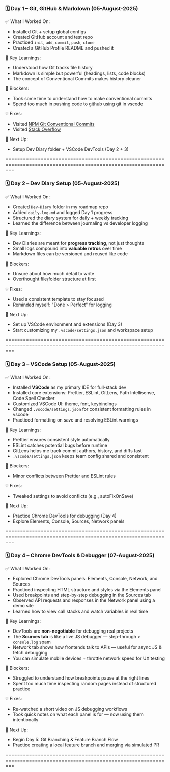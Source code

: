 ### 🗓️ Day 1 – Git, GitHub & Markdown (05-August-2025)

✅ What I Worked On:

-   Installed Git + setup global configs
-   Created GitHub account and test repo
-   Practiced `init`, `add`, `commit`, `push`, `clone`
-   Created a GitHub Profile README and pushed it

🧠 Key Learnings:

-   Understood how Git tracks file history
-   Markdown is simple but powerful (headings, lists, code blocks)
-   The concept of Conventional Commits makes history cleaner

🚧 Blockers:

-   Took some time to understand how to make conventional commits
-   Spend too much in pushing code to github using git in vscode

💡 Fixes:

-   Visited [NPM Git Conventional Commits](https://www.npmjs.com/package/git-conventional-commits)
-   Visited [Stack Overflow](https://stackoverflow.com/questions/46877667/how-to-add-a-new-project-to-github-using-vs-code)

📌 Next Up:

-   Setup Dev Diary folder + VSCode DevTools (Day 2 + 3)

===============================================================================================================

### 🗓️ Day 2 – Dev Diary Setup (05-August-2025)

✅ What I Worked On:

-   Created `Dev-Diary` folder in my roadmap repo
-   Added `daily-log.md` and logged Day 1 progress
-   Structured the diary system for daily + weekly tracking
-   Learned the difference between journaling vs developer logging

🧠 Key Learnings:

-   Dev Diaries are meant for **progress tracking**, not just thoughts
-   Small logs compound into **valuable retros** over time
-   Markdown files can be versioned and reused like code

🚧 Blockers:

-   Unsure about how much detail to write
-   Overthought file/folder structure at first

💡 Fixes:

-   Used a consistent template to stay focused
-   Reminded myself: "Done > Perfect" for logging

📌 Next Up:

-   Set up VSCode environment and extensions (Day 3)
-   Start customizing my `.vscode/settings.json` and workspace setup

===============================================================================================================

### 🗓️ Day 3 – VSCode Setup (05-August-2025)

✅ What I Worked On:

-   Installed **VSCode** as my primary IDE for full-stack dev
-   Installed core extensions: Prettier, ESLint, GitLens, Path Intellisense, Code Spell Checker
-   Customized VSCode UI: theme, font, keybindings
-   Changed `.vscode/settings.json` for consistent formatting rules in vscode
-   Practiced formatting on save and resolving ESLint warnings

🧠 Key Learnings:

-   Prettier ensures consistent style automatically
-   ESLint catches potential bugs before runtime
-   GitLens helps me track commit authors, history, and diffs fast
-   `.vscode/settings.json` keeps team config shared and consistent

🚧 Blockers:

-   Minor conflicts between Prettier and ESLint rules

💡 Fixes:

-   Tweaked settings to avoid conflicts (e.g., autoFixOnSave)

📌 Next Up:

-   Practice Chrome DevTools for debugging (Day 4)
-   Explore Elements, Console, Sources, Network panels

===============================================================================================================

### 🗓️ Day 4 – Chrome DevTools & Debugger (07-August-2025)

✅ What I Worked On:

-   Explored Chrome DevTools panels: Elements, Console, Network, and Sources
-   Practiced inspecting HTML structure and styles via the Elements panel
-   Used breakpoints and step-by-step debugging in the Sources tab
-   Observed API requests and responses in the Network panel using a demo site
-   Learned how to view call stacks and watch variables in real time

🧠 Key Learnings:

-   DevTools are **non-negotiable** for debugging real projects
-   The **Sources tab** is like a live JS debugger — step-through > `console.log` spam
-   Network tab shows how frontends talk to APIs — useful for async JS & fetch debugging
-   You can simulate mobile devices + throttle network speed for UX testing

🚧 Blockers:

-   Struggled to understand how breakpoints pause at the right lines
-   Spent too much time inspecting random pages instead of structured practice

💡 Fixes:

-   Re-watched a short video on JS debugging workflows
-   Took quick notes on what each panel is for — now using them intentionally

📌 Next Up:

-   Begin Day 5: Git Branching & Feature Branch Flow
-   Practice creating a local feature branch and merging via simulated PR

===============================================================================================================
